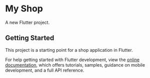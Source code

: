 # My Shop

A new Flutter project.

## Getting Started

This project is a starting point for a shop application in Flutter.


For help getting started with Flutter development, view the
[online documentation](https://docs.flutter.dev/), which offers tutorials,
samples, guidance on mobile development, and a full API reference.
